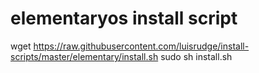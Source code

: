 # elementaryos install script

wget https://raw.githubusercontent.com/luisrudge/install-scripts/master/elementary/install.sh
sudo sh install.sh
